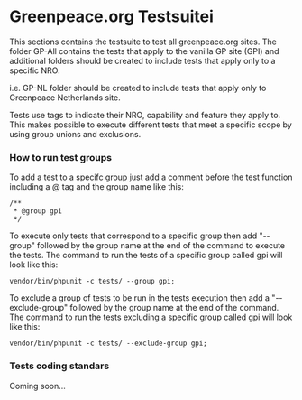 # Greenpeace.org Testsuitei

This sections contains the testsuite to test all greenpeace.org sites. The folder GP-All contains the tests that apply to the vanilla GP site (GPI) and additional folders should be created to include tests that apply only to a specific NRO.

i.e. GP-NL folder should be created to include tests that apply only to Greenpeace Netherlands site.

Tests use tags to indicate their NRO, capability and feature they apply to. This makes possible to execute different tests that meet a specific scope by using group unions and exclusions.

### How to run test groups
To add a test to a specifc group just add a comment before the test function including a @ tag and the group name like this:

    /**
     * @group gpi
     */

To execute only tests that correspond to a specific group then add "--group" followed by the group name at the end of the command to execute the tests. The command to run the tests of a specific group called gpi will look like this:

	vendor/bin/phpunit -c tests/ --group gpi;

To exclude a group of tests to be run in the tests execution then add a "--exclude-group" followed by the group name at the end of the command. The command to run the tests excluding a specific group called gpi will look like this:

	vendor/bin/phpunit -c tests/ --exclude-group gpi;



### Tests coding standars
Coming soon...
